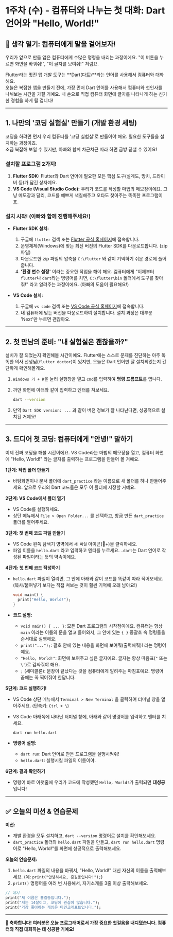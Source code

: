 # 1주차 (수) - 컴퓨터와 나누는 첫 대화: Dart 언어와 "Hello, World!"

## **🚀 생각 열기: 컴퓨터에게 말을 걸어보자!**

우리가 앞으로 만들 앱은 컴퓨터에게 수많은 명령을 내리는 과정이에요. "이 버튼을 누르면 화면을 바꿔줘!", "이 글자를 보여줘!" 처럼요.

Flutter라는 멋진 앱 개발 도구는 **Dart(다트)**라는 언어를 사용해서 컴퓨터와 대화해요.  
오늘은 복잡한 앱을 만들기 전에, 가장 먼저 Dart 언어를 사용해서 컴퓨터와 첫인사를 나눠보는 시간을 가질 거예요. 내 손으로 직접 컴퓨터 화면에 글자를 나타나게 하는 신기한 경험을 하게 될 겁니다!

---

## **1. 나만의 '코딩 실험실' 만들기 (개발 환경 세팅)**

코딩을 하려면 먼저 우리 컴퓨터를 '코딩 실험실'로 만들어야 해요. 필요한 도구들을 설치하는 과정이죠.  
조금 복잡해 보일 수 있지만, 아빠와 함께 차근차근 따라 하면 금방 끝낼 수 있어요!

### **설치할 프로그램 2가지!**

1.  **Flutter SDK:** Flutter와 Dart 언어에 필요한 모든 핵심 도구(설계도, 망치, 드라이버 등)가 담긴 상자예요.
2.  **VS Code (Visual Studio Code):** 우리가 코드를 작성할 마법의 메모장이에요. 그냥 메모장과 달리, 코드를 예쁘게 색칠해주고 오타도 찾아주는 똑똑한 프로그램이죠.

### **설치 시작! (아빠와 함께 진행해주세요!)**

- **Flutter SDK 설치:**
  1. 구글에 `flutter` 검색 또는 [Flutter 공식 홈페이지](https://flutter.dev)에 접속합니다.
  2. 운영체제(Windows)에 맞는 최신 버전의 Flutter SDK를 다운로드합니다. (zip 파일)
  3. 다운로드한 zip 파일의 압축을 `C:\flutter` 와 같이 기억하기 쉬운 경로에 풀어줍니다.
  4. **'환경 변수 설정'** 이라는 중요한 작업을 해야 해요. 컴퓨터에게 "이제부터 `flutter`나 `dart`라는 명령어를 치면, `C:\flutter\bin` 폴더에서 도구를 찾아줘!" 라고 알려주는 과정이에요. (아빠의 도움이 필요해요!)

- **VS Code 설치:**
  1. 구글에 `vs code` 검색 또는 [VS Code 공식 홈페이지](https://code.visualstudio.com/)에 접속합니다.
  2. 내 컴퓨터에 맞는 버전을 다운로드하여 설치합니다. 설치 과정은 대부분 'Next'만 누르면 괜찮아요.

---

## **2. 첫 만남의 준비: "내 실험실은 괜찮을까?"**

설치가 잘 되었는지 확인해볼 시간이에요. Flutter에는 스스로 문제를 진단하는 아주 똑똑한 의사 선생님(`flutter doctor`)이 있지만, 오늘은 Dart 언어만 잘 설치되었는지 간단하게 확인해볼게요.

1.  `Windows 키 + R`을 눌러 실행창을 열고 `cmd`를 입력하여 **명령 프롬프트**를 엽니다.
2.  까만 화면에 아래와 같이 입력하고 엔터를 쳐보세요.

    ```bash
    dart --version
    ```

3.  만약 `Dart SDK version: ...` 과 같이 버전 정보가 잘 나타난다면, 성공적으로 설치된 거예요!

---

## **3. 드디어 첫 코딩: 컴퓨터에게 "안녕!" 말하기**

이제 진짜 코딩을 해볼 시간이에요. VS Code라는 마법의 메모장을 열고, 컴퓨터 화면에 "Hello, World!" 라는 글자를 출력하는 프로그램을 만들어 볼 거예요.

**1단계: 작업 폴더 만들기**
- 바탕화면이나 문서 폴더에 `dart_practice` 라는 이름으로 새 폴더를 하나 만들어주세요. 앞으로 우리의 Dart 코드들은 모두 이 폴더에 저장할 거예요.

**2단계: VS Code에서 폴더 열기**
- VS Code를 실행하세요.
- 상단 메뉴에서 `File > Open Folder...` 를 선택하고, 방금 만든 `dart_practice` 폴더를 열어주세요.

**3단계: 첫 번째 코드 파일 만들기**
- VS Code 왼쪽 탐색기 영역에서 `새 파일` 아이콘(📄+)을 클릭하세요.
- 파일 이름을 `hello.dart` 라고 입력하고 엔터를 누르세요. `.dart`는 Dart 언어로 작성된 파일이라는 뜻의 약속이에요.

**4단계: 첫 번째 코드 작성하기**
- `hello.dart` 파일이 열리면, 그 안에 아래와 같이 코드를 똑같이 따라 적어보세요. (복사/붙여넣기 보다는 직접 쳐보는 것이 훨씬 기억에 오래 남아요!)

  ```dart
  void main() {
    print("Hello, World!");
  }
  ```

- **코드 설명:**
  - `void main() { ... }`: 모든 Dart 프로그램의 시작점이에요. 컴퓨터는 항상 `main` 이라는 이름의 문을 열고 들어와서, 그 안에 있는 `{ }` 중괄호 속 명령들을 순서대로 실행해요.
  - `print("...");`: 괄호 안에 있는 내용을 화면에 보여줘(출력해줘)! 라는 명령어예요.
  - `"Hello, World!"`: 화면에 보여주고 싶은 글자예요. 글자는 항상 따옴표(`"` 또는 `\'`)로 감싸줘야 해요.
  - `;` (세미콜론): 문장이 끝났다는 것을 컴퓨터에게 알려주는 마침표예요. 명령어 끝에는 꼭 찍어줘야 한답니다.

**5단계: 코드 실행하기!**
- VS Code 상단 메뉴에서 `Terminal > New Terminal` 을 클릭하여 터미널 창을 열어주세요. (단축키: `Ctrl + \`)
- VS Code 아래쪽에 나타난 터미널 창에, 아래와 같이 명령어를 입력하고 엔터를 치세요.

  ```bash
  dart run hello.dart
  ```

- **명령어 설명:**
  - `dart run`: Dart 언어로 만든 프로그램을 실행시켜줘!
  - `hello.dart`: 실행시킬 파일의 이름이야.

**6단계: 결과 확인하기**
- 명령어 바로 아랫줄에 우리가 코드에 작성했던 `Hello, World!`가 출력되면 **대성공**입니다!

---

## **✅ 오늘의 미션 & 연습문제**

**미션:**
- 개발 환경을 모두 설치하고, `dart --version` 명령어로 설치를 확인해보세요.
- `dart_practice` 폴더와 `hello.dart` 파일을 만들고, `dart run hello.dart` 명령어로 "Hello, World!"를 화면에 성공적으로 출력해보세요.

**오늘의 연습문제:**
1.  `hello.dart` 파일의 내용을 바꿔서, "Hello, World!" 대신 자신의 이름을 출력해보세요. (예: `print("안녕하세요, 홍길동입니다!");`)
2.  `print()` 명령어를 여러 번 사용해서, 자기소개를 3줄 이상 출력해보세요.
   ```dart
   // 예시
   print("제 이름은 홍길동입니다.");
   print("저는 14살이고, 코딩에 관심이 많습니다.");
   print("가장 좋아하는 게임은 마인크래프트입니다.");
   ```

---

**🎉 축하합니다! 여러분은 오늘 프로그래머로서 가장 중요한 첫걸음을 내디뎠습니다. 컴퓨터와 직접 대화하는 데 성공한 거예요!**
